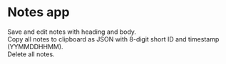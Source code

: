 # Notes app

Save and edit notes with heading and body.  
Copy all notes to clipboard as JSON with 8-digit short ID and timestamp (YYMMDDHHMM).  
Delete all notes.